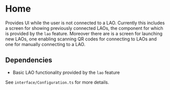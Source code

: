 # Home

Provides UI while the user is not connected to a LAO. Currently this includes a
screen for showing previously connected LAOs, the component for which is
provided by the `lao` feature. Moreover there are is a screen for launching new
LAOs, one enabling scanning QR codes for connecting to LAOs and one for manually
connecting to a LAO.

## Dependencies

- Basic LAO functionality provided by the `lao` feature

See `interface/Configuration.ts` for more details.
